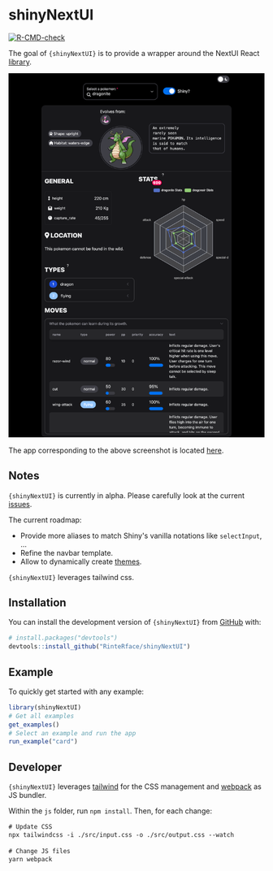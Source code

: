 
# shinyNextUI

<!-- badges: start -->
  [![R-CMD-check](https://github.com/RinteRface/shinyNextUI/actions/workflows/R-CMD-check.yaml/badge.svg)](https://github.com/RinteRface/shinyNextUI/actions/workflows/R-CMD-check.yaml)
  <!-- badges: end -->

The goal of `{shinyNextUI}` is to provide a wrapper around the
NextUI React [library](https://nextui.org/).

![](./man/figures/pkmn.png)

The app corresponding to the above screenshot is located [here](https://github.com/RinteRface/shinyNextUI/tree/main/inst/showcase).

## Notes

`{shinyNextUI}` is currently in alpha. Please carefully look at the current [issues](https://github.com/RinteRface/shinyNextUI/issues).

The current roadmap:

- Provide more aliases to match Shiny's vanilla notations like `selectInput`, ...
- Refine the navbar template.
- Allow to dynamically create [themes](https://nextui.org/docs/customization/theme).

`{shinyNextUI}` leverages tailwind css. 

## Installation

You can install the development version of `{shinyNextUI}` from [GitHub](https://github.com/) with:

``` r
# install.packages("devtools")
devtools::install_github("RinteRface/shinyNextUI")
```

## Example

To quickly get started with any example:

``` r
library(shinyNextUI)
# Get all examples
get_examples()
# Select an example and run the app
run_example("card")
```

## Developer

`{shinyNextUI}` leverages [tailwind](https://tailwindcss.com/) for the CSS management and [webpack](https://webpack.js.org/) as JS bundler.

Within the `js` folder, run `npm install`. Then, for each change:

```shell
# Update CSS
npx tailwindcss -i ./src/input.css -o ./src/output.css --watch

# Change JS files
yarn webpack
```
